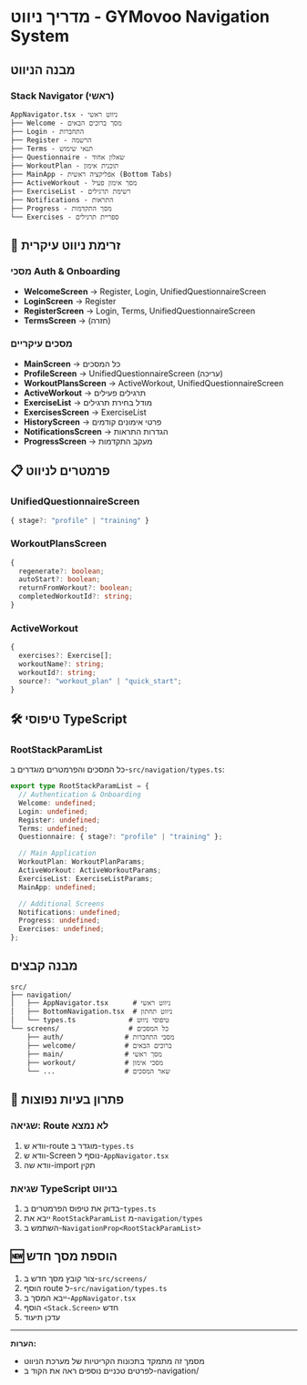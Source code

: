 # מדריך ניווט - GYMovoo Navigation System

## מבנה הניווט

### Stack Navigator (ראשי)

```
AppNavigator.tsx - ניווט ראשי
├── Welcome - מסך ברוכים הבאים
├── Login - התחברות
├── Register - הרשמה
├── Terms - תנאי שימוש
├── Questionnaire - שאלון אחוד
├── WorkoutPlan - תוכנית אימון
├── MainApp - אפליקציה ראשית (Bottom Tabs)
├── ActiveWorkout - מסך אימון פעיל
├── ExerciseList - רשימת תרגילים
├── Notifications - התראות
├── Progress - מסך התקדמות
└── Exercises - ספריית תרגילים
```

## 🔗 זרימת ניווט עיקרית

### מסכי Auth & Onboarding

- **WelcomeScreen** → Register, Login, UnifiedQuestionnaireScreen
- **LoginScreen** → Register
- **RegisterScreen** → Login, Terms, UnifiedQuestionnaireScreen
- **TermsScreen** → (חזרה)

### מסכים עיקריים

- **MainScreen** → כל המסכים
- **ProfileScreen** → UnifiedQuestionnaireScreen (עריכה)
- **WorkoutPlansScreen** → ActiveWorkout, UnifiedQuestionnaireScreen
- **ActiveWorkout** → תרגילים פעילים
- **ExerciseList** → מודל בחירת תרגילים
- **ExercisesScreen** → ExerciseList
- **HistoryScreen** → פרטי אימונים קודמים
- **NotificationsScreen** → הגדרות התראות
- **ProgressScreen** → מעקב התקדמות

## 📋 פרמטרים לניווט

### UnifiedQuestionnaireScreen

```typescript
{ stage?: "profile" | "training" }
```

### WorkoutPlansScreen

```typescript
{
  regenerate?: boolean;
  autoStart?: boolean;
  returnFromWorkout?: boolean;
  completedWorkoutId?: string;
}
```

### ActiveWorkout

```typescript
{
  exercises?: Exercise[];
  workoutName?: string;
  workoutId?: string;
  source?: "workout_plan" | "quick_start";
}
```

## 🛠️ טיפוסי TypeScript

### RootStackParamList

כל המסכים והפרמטרים מוגדרים ב-`src/navigation/types.ts`:

```typescript
export type RootStackParamList = {
  // Authentication & Onboarding
  Welcome: undefined;
  Login: undefined;
  Register: undefined;
  Terms: undefined;
  Questionnaire: { stage?: "profile" | "training" };

  // Main Application
  WorkoutPlan: WorkoutPlanParams;
  ActiveWorkout: ActiveWorkoutParams;
  ExerciseList: ExerciseListParams;
  MainApp: undefined;

  // Additional Screens
  Notifications: undefined;
  Progress: undefined;
  Exercises: undefined;
};
```

## מבנה קבצים

```
src/
├── navigation/
│   ├── AppNavigator.tsx      # ניווט ראשי
│   ├── BottomNavigation.tsx  # ניווט תחתון
│   └── types.ts             # טיפוסי ניווט
└── screens/                 # כל המסכים
    ├── auth/               # מסכי התחברות
    ├── welcome/            # ברוכים הבאים
    ├── main/               # מסך ראשי
    ├── workout/            # מסכי אימון
    └── ...                 # שאר המסכים
```

## 🔧 פתרון בעיות נפוצות

### שגיאה: Route לא נמצא

1. וודא ש-route מוגדר ב-`types.ts`
2. וודא ש-Screen נוסף ל-`AppNavigator.tsx`
3. וודא שה-import תקין

### שגיאת TypeScript בניווט

1. בדוק את טיפוס הפרמטרים ב-`types.ts`
2. ייבא את `RootStackParamList` מ-`navigation/types`
3. השתמש ב-`NavigationProp<RootStackParamList>`

## 🆕 הוספת מסך חדש

1. צור קובץ מסך חדש ב-`src/screens/`
2. הוסף route ל-`src/navigation/types.ts`
3. ייבא המסך ב-`AppNavigator.tsx`
4. הוסף `<Stack.Screen>` חדש
5. עדכן תיעוד

---

**הערות:**

- מסמך זה מתמקד בתכונות הקריטיות של מערכת הניווט
- לפרטים טכניים נוספים ראה את הקוד ב-navigation/

